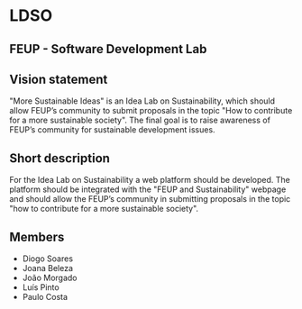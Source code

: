 # LDSO

FEUP - Software Development Lab
--

Vision statement
---
"More Sustainable Ideas" is an Idea Lab on Sustainability, which should allow FEUP’s community to submit proposals in the topic "How to contribute for a more sustainable society". The final goal is to raise awareness of FEUP’s community for sustainable development issues.

Short description
---
For the Idea Lab on Sustainability a web platform should be developed. The platform should be integrated with the "FEUP and Sustainability" webpage and should allow the FEUP’s community in submitting proposals in the topic "how to contribute for a more sustainable society".

Members
--
- Diogo Soares
- Joana Beleza
- João Morgado
- Luís Pinto
- Paulo Costa
